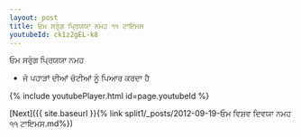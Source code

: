 ```yaml
---
layout: post
title: ਓਮ ਸਰੁੰਗ ਪ੍ਰਿਯਯਾ ਨਮਹ ੧੧ ਟਾਇਮਸ
youtubeId: ck1z2gEL-k8
---
```

 
 
 ਓਮ ਸਰੁੰਗ ਪ੍ਰਿਯਯਾ ਨਮਹ  
 
 -  ਜੋ ਪਹਾੜਾਂ ਦੀਆਂ ਚੋਟੀਆਂ ਨੂੰ ਪਿਆਰ ਕਰਦਾ ਹੈ 
 
  
 
  
 
 
 
 
 
 


{% include youtubePlayer.html id=page.youtubeId %}
 
[Next]({{ site.baseurl }}{% link  split1/_posts/2012-09-19-ਓਮ ਵਿਸ਼ਵ ਦਿਵਯਾ ਨਮਹ ੧੧ ਟਾਇਮਸ.md%})
 
